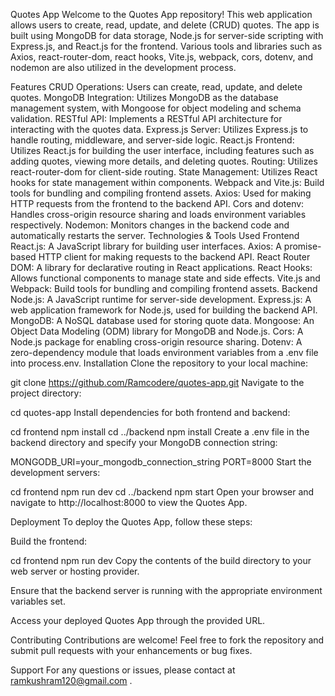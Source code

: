 
Quotes App
Welcome to the Quotes App repository! This web application allows users to create, read, update, and delete (CRUD) quotes. The app is built using MongoDB for data storage, Node.js for server-side scripting with Express.js, and React.js for the frontend. Various tools and libraries such as Axios, react-router-dom, react hooks, Vite.js, webpack, cors, dotenv, and nodemon are also utilized in the development process.

Features
CRUD Operations: Users can create, read, update, and delete quotes.
MongoDB Integration: Utilizes MongoDB as the database management system, with Mongoose for object modeling and schema validation.
RESTful API: Implements a RESTful API architecture for interacting with the quotes data.
Express.js Server: Utilizes Express.js to handle routing, middleware, and server-side logic.
React.js Frontend: Utilizes React.js for building the user interface, including features such as adding quotes, viewing more details, and deleting quotes.
Routing: Utilizes react-router-dom for client-side routing.
State Management: Utilizes React hooks for state management within components.
Webpack and Vite.js: Build tools for bundling and compiling frontend assets.
Axios: Used for making HTTP requests from the frontend to the backend API.
Cors and dotenv: Handles cross-origin resource sharing and loads environment variables respectively.
Nodemon: Monitors changes in the backend code and automatically restarts the server.
Technologies & Tools Used
Frontend
React.js: A JavaScript library for building user interfaces.
Axios: A promise-based HTTP client for making requests to the backend API.
React Router DOM: A library for declarative routing in React applications.
React Hooks: Allows functional components to manage state and side effects.
Vite.js and Webpack: Build tools for bundling and compiling frontend assets.
Backend
Node.js: A JavaScript runtime for server-side development.
Express.js: A web application framework for Node.js, used for building the backend API.
MongoDB: A NoSQL database used for storing quote data.
Mongoose: An Object Data Modeling (ODM) library for MongoDB and Node.js.
Cors: A Node.js package for enabling cross-origin resource sharing.
Dotenv: A zero-dependency module that loads environment variables from a .env file into process.env.
Installation
Clone the repository to your local machine:

git clone https://github.com/Ramcodere/quotes-app.git
Navigate to the project directory:

cd quotes-app
Install dependencies for both frontend and backend:

cd frontend
npm install
cd ../backend
npm install
Create a .env file in the backend directory and specify your MongoDB connection string:

MONGODB_URI=your_mongodb_connection_string
PORT=8000
Start the development servers:

cd frontend
npm run dev
cd ../backend
npm start
Open your browser and navigate to http://localhost:8000 to view the Quotes App.

Deployment
To deploy the Quotes App, follow these steps:

Build the frontend:

cd frontend
npm run dev
Copy the contents of the build directory to your web server or hosting provider.

Ensure that the backend server is running with the appropriate environment variables set.

Access your deployed Quotes App through the provided URL.

Contributing
Contributions are welcome! Feel free to fork the repository and submit pull requests with your enhancements or bug fixes.

Support
For any questions or issues, please contact at ramkushram120@gmail.com .

